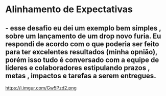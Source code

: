 # Alinhamento de Expectativas


## - esse desafio eu dei um exemplo bem simples , sobre um lançamento de um drop novo furia. Eu respondi de acordo com o que poderia ser feito para ter excelentes resultados (minha opnião), porém isso tudo é conversado com a equipe de líderes e colaboradores estipulando prazos , metas , impactos e tarefas a serem entregues.

https://i.imgur.com/Gw5Pzd2.png
